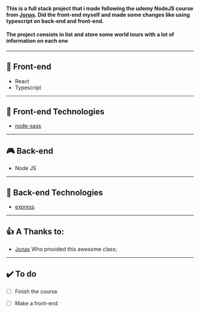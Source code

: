 #### This is a full stack project that i made following the udemy NodeJS course from [Jonas](https://jonas.io/ "jonas"). Did the front-end myself and made some changes like using typescript on back-end and front-end. 
#### The project consists in list and store some world tours with a lot of information on each one
---
## 🚪 Front-end
* React
* Typescript
---
## 🚀 Front-end Technologies
* [node-sass](https://www.npmjs.com/package/node-sass "node-sass")
---
## 🎮 Back-end
* Node JS
---
## 🚀 Back-end Technologies

* [express](http://expressjs.com/ "express")

---
## 👍 A Thanks to:
* [Jonas](https://jonas.io/ "jonas") Who provided this awesome class;
---
## ✔️ To do 
- [ ] Finish the course
- [ ] Make a front-end

